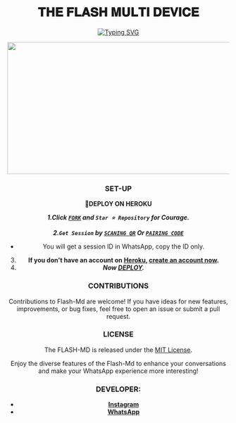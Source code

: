   <h1 align="center"> 𝐓𝐇𝐄 𝐅𝐋𝐀𝐒𝐇 𝐌𝐔𝐋𝐓𝐈 𝐃𝐄𝐕𝐈𝐂𝐄  </h1>
<div align="center">
 <a href="https://git.io/typing-svg"><img src="https://readme-typing-svg.demolab.com?font=Black+Ops+One&size=50&pause=1000&color=1BAFBAFF&center=true&width=910&height=100&lines=THANKS FOR CHOOSING +FLASH-MD;MULTI+DEVICE+WHATSAPP+BOT;CREATED+BY+FRANCE+KING;RELESED+22.2.2024" alt="Typing SVG" /></a>
  </p>
<img src="https://telegra.ph/file/3f985014b51b3cf335bfe.jpg" width="700" height="300"/>

 
 ### SET-UP
**📌DEPLOY ON HEROKU**

***1.Click [`FORK`](https://github.com/franceking1/Flash-Md/fork) and `Star ⭐ Repository` for Courage.***

***2.`Get Session` by [`SCANING QR`](https://flash-md-qr.onrender.com) Or [`PAIRING CODE`](https://flash-md-pair-85cef2fd8430.herokuapp.com/pair)***
- You will get a session ID in WhatsApp, copy the ID only.
3. **If you don't have an account on [Heroku](https://signup.heroku.com/), [create an account now](https://signup.heroku.com/).**
4. ***Now [DEPLOY](https://flash-deploy.vercel.app).***


### CONTRIBUTIONS 

Contributions to Flash-Md are welcome! If you have ideas for new features, improvements, or bug fixes, feel free to open an issue or submit a pull request.

### LICENSE 

The FLASH-MD is released under the [MIT License](https://opensource.org/licenses/MIT).

Enjoy the diverse features of the Flash-Md  to enhance your conversations and make your WhatsApp experience more interesting!

### DEVELOPER:

- [**Instagram**](https://instagram.com/france.king1)
- [**WhatsApp**](https://wa.me/254757835036)

